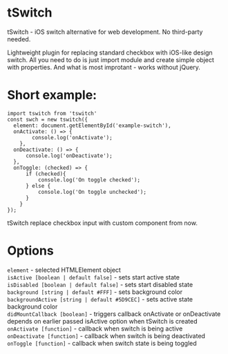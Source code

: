 # tSwitch
tSwitch - iOS switch alternative for web development. No third-party needed.

Lightweight plugin for replacing standard checkbox with iOS-like design switch. All you need to do is just import module and create simple object with properties. And what is most improtant - works without jQuery.

# Short example:
````
import tswitch from 'tswitch'
const swch = new tswitch({
  element: document.getElementById('example-switch'),
  onActivate: () => {
        console.log('onActivate');
    },
  onDeactivate: () => {
      console.log('onDeactivate');
  },
  onToggle: (checked) => {
      if (checked){
          console.log('On toggle checked');
      } else {
          console.log('On toggle unchecked');
      }
    }
});
````

tSwitch replace checkbox input with custom component from now.

# Options

`element` - selected HTMLElement object  
`isActive [boolean | default false]` - sets start active state  
`isDisabled [boolean | default false]` - sets start disabled state   
`background [string | default #FFF]` - sets background color  
`backgroundActive [string | default #5D9CEC]` - sets active state background color  
`didMountCallback [boolean]` - triggers callback onActivate or onDeactivate depends on earlier passed isActive option when tSwitch is created  
`onActivate [function]` - callback when switch is being active  
`onDeactivate [function]` - callback when switch is being deactivated  
`onToggle [function]` - callback when switch state is being toggled  
